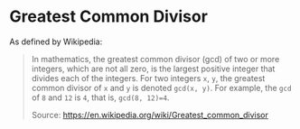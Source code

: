 # Greatest Common Divisor

As defined by Wikipedia:
> In mathematics, the greatest common divisor (gcd) of two or more integers, which are not all zero, is the largest positive integer that divides each of the integers. For two integers `x`, `y`, the greatest common divisor of `x` and `y` is denoted `gcd(x, y)`. For example, the `gcd` of `8` and `12` is `4`, that is, `gcd(8, 12)=4`.
>
> Source: https://en.wikipedia.org/wiki/Greatest_common_divisor
